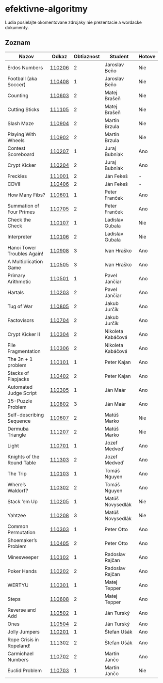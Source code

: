 efektivne-algoritmy
===================

Ludia posielajte okomentovane zdrojaky nie prezentacie a wordacke dokumenty.

Zoznam
------

| Nazov                                     | Odkaz              | Obtiaznost  | Student           | Hotove   |
| ----------------------------------------- | ------------------ | ----------- | ----------------- | -------- |
| Erdos Numbers                             | [110206](/110206/) | 2           | Jaroslav Beňo     | Nie      |
| Football (aka Soccer)                     | [110408](/110408/) | 1           | Jaroslav Beňo     | Nie      |
| Counting                                  | [110603](/110603/) | 2           | Matej Brašeň      | Nie      |
| Cutting Sticks                            | [111105](/111105/) | 2           | Matej Brašeň      | Nie      |
| Slash Maze                                | [110904](/110904/) | 2           | Martin Brzula     | Nie      |
| Playing With Wheels                       | [110902](/110902/) | 2           | Martin Brzula     | Nie      |
| Contest Scoreboard                        | [110207](/110207/) | 1           | Juraj Bubniak     | Ano      |
| Crypt Kicker                              | [110204](/110204/) | 2           | Juraj Bubniak     | Ano      |
| Freckles                                  | [111001](/111001/) | 2           | Ján Fekeš         | -        |
| CDVII                                     | [110406](/110406/) | 2           | Ján Fekeš         | -        |
| How Many Fibs?                            | [110601](/110601/) | 1           | Peter Franček     | Ano      |
| Summation of Four Primes                  | [110705](/110705/) | 2           | Peter Franček     | Ano      |
| Check the Check                           | [110107](/110107/) | 1           | Ladislav Gubala   | Nie      |
| Interpreter                               | [110106](/110106/) | 2           | Ladislav Gubala   | Nie      |
| Hanoi Tower Troubles Again!               | [110908](/110908/) | 3           | Ivan Hraško       | Ano      |
| A Multiplication Game                     | [110505](/110505/) | 3           | Ivan Hraško       | Ano      |
| Primary Arithmetic                        | [110501](/110501/) | 1           | Pavel Jančiar     | Ano      |
| Hartals                                   | [110203](/110203/) | 2           | Pavel Jančiar     | Ano      |
| Tug of War                                | [110805](/110805/) | 2           | Jakub Jurčík      | Ano      |
| Factovisors                               | [110704](/110704/) | 2           | Jakub Jurčík      | Ano      |
| Crypt Kicker II                           | [110304](/110304/) | 2           | Nikoleta Kabáčová | Ano      |
| File Fragmentation                        | [110306](/110306/) | 2           | Nikoleta Kabáčová | Ano      |
| The 3n + 1 problem                        | [110101](/110101/) | 1           | Peter Kajan       | Ano      |
| Stacks of Flapjacks                       | [110402](/110402/) | 2           | Peter Kajan       | Ano      |
| Automated Judge Script                    | [110305](/110305/) | 1           | Ján Maár          | Ano      |
| 15-Puzzle Problem                         | [110802](/110802/) | 3           | Ján Maár          | Ano      |
| Self-describing Sequence                  | [110607](/110607/) | 2           | Matúš Marko       | Nie      |
| Dermuba Triangle                          | [111207](/111207/) | 2           | Matúš Marko       | Nie      |
| Light                                     | [110701](/110701/) | 1           | Jozef Medveď      | Ano      |
| Knights of the Round Table                | [111303](/111303/) | 2           | Jozef Medveď      | Ano      |
| The Trip                                  | [110103](/110103/) | 1           | Tomáš Nguyen      | Ano      |
| Where’s Waldorf?                          | [110302](/110302/) | 2           | Tomáš Nguyen      | Ano      |
| Stack ’em Up                              | [110205](/110205/) | 1           | Matúš Novysedlák  | Nie      |
| Yahtzee                                   | [110208](/110208/) | 3           | Matúš Novysedlák  | Nie      |
| Common Permutation                        | [110303](/110303/) | 1           | Peter Otto        | Ano      |
| Shoemaker’s Problem                       | [110405](/110405/) | 2           | Peter Otto        | Ano      |
| Minesweeper                               | [110102](/110102/) | 1           | Radoslav Rajčan   | Ano      |
| Poker Hands                               | [110202](/110202/) | 2           | Radoslav Rajčan   | Ano      |
| WERTYU                                    | [110301](/110301/) | 1           | Matej Tepper      | Ano      |
| Steps                                     | [110608](/110608/) | 2           | Matej Tepper      | Ano      |
| Reverse and Add                           | [110502](/110502/) | 1           | Ján Turský        | Ano      |
| Ones                                      | [110504](/110504/) | 2           | Ján Turský        | Ano      |
| Jolly Jumpers                             | [110201](/110201/) | 1           | Štefan Ušák       | Ano      |
| Rope Crisis in Ropeland!                  | [111302](/111302/) | 2           | Štefan Ušák       | Ano      |
| Carmichael Numbers                        | [110702](/110702/) | 2           | Martin Jančo      | Ano      |
| Euclid Problem                            | [110703](/110703/) | 1           | Martin Jančo      | Nie      |
